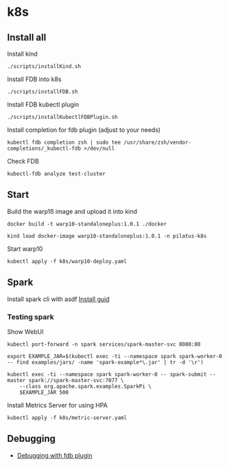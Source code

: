 # k8s

## Install all

Install kind
```shell
./scripts/installKind.sh
```

Install FDB into k8s
```shell
./scripts/installFDB.sh
```

Install FDB kubectl plugin
```shell
./scripts/installKubectlFDBPlugin.sh
```

Install completion for fdb plugin (adjust to your needs)
```shell
kubectl fdb completion zsh | sudo tee /usr/share/zsh/vendor-completions/_kubectl-fdb >/dev/null
```

Check FDB 
```shell
kubectl-fdb analyze test-cluster
```

## Start

Build the warp1ß image and upload it into kind
```shell
docker build -t warp10-standaloneplus:1.0.1 ./docker

kind load docker-image warp10-standaloneplus:1.0.1 -n pilatus-k8s
```

Start warp10
```shell
kubectl apply -f k8s/warp10-deploy.yaml 
```

## Spark

Install spark cli with asdf
[Install guid](https://github.com/jeffryang24/asdf-spark)

### Testing spark

Show WebUI
```shell
kubectl port-forward -n spark services/spark-master-svc 8080:80
```

```shell
export EXAMPLE_JAR=$(kubectl exec -ti --namespace spark spark-worker-0 -- find examples/jars/ -name 'spark-example*\.jar' | tr -d '\r')

kubectl exec -ti --namespace spark spark-worker-0 -- spark-submit --master spark://spark-master-svc:7077 \
    --class org.apache.spark.examples.SparkPi \
    $EXAMPLE_JAR 500 
```

Install Metrics Server for using HPA
```shell
kubectl apply -f k8s/metric-server.yaml
```

## Debugging

* [Debugging with fdb plugin](https://github.com/FoundationDB/fdb-kubernetes-operator/blob/main/docs/manual/debugging.md)